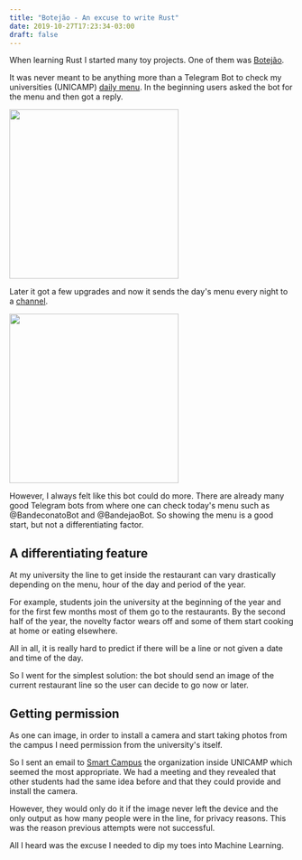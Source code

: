 ```yaml
---
title: "Botejão - An excuse to write Rust"
date: 2019-10-27T17:23:34-03:00
draft: false
---
```


When learning Rust I started many toy projects. One of them was [Botejão](https://github.com/tiberiusferreira/botejao).

It was never meant to be anything more than a Telegram Bot to check my universities (UNICAMP) [daily menu](https://www.prefeitura.unicamp.br/servicos/divisao-de-alimentacao/cardapio-dos-restaurantes). In the beginning users asked the bot for the menu and then got a reply.

<img src="/post_images/p1/botejao_v1.jpeg" width="300">
 

Later it got a few upgrades and now it sends the day's menu every night to a [channel](https://t.me/botejao_unicamp).

<img src="/post_images/p1/botejao_v2.jpeg" width="300">

However, I always felt like this bot could do more. There are already many good Telegram bots from where one can check 
today's menu such as @BandeconatoBot and @BandejaoBot. So showing the menu is a good start, but not a differentiating factor.

## A differentiating feature

At my university the line to get inside the restaurant can vary drastically depending on the menu, hour of the day and period of the year.

For example, students join the university at the beginning of the year and for the first few months most of them go to the restaurants. 
By the second half of the year, the novelty factor wears off and some of them start cooking at home or eating elsewhere. 

All in all, it is really hard to predict if there will be a line or not given a date and time of the day.

So I went for the simplest solution: the bot should send an image of the current restaurant line so the user can decide to go now or later.

## Getting permission

As one can image, in order to install a camera and start taking photos from the campus I need permission from the university's itself.

So I sent an email to [Smart Campus](http://smartcampus.prefeitura.unicamp.br) the organization inside UNICAMP which seemed the most appropriate. 
We had a meeting and they revealed that other students had the same idea before and that they could provide and install the camera.
 
However, they would only do it if the image never left the device and the only output as how many people were in the line,
for privacy reasons.
 This was the reason previous attempts were not successful. 
 
All I heard was the excuse I needed to dip my toes into Machine Learning.

 
   
